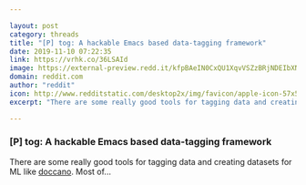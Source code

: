 ```yaml
---

layout: post
category: threads
title: "[P] tog: A hackable Emacs based data-tagging framework"
date: 2019-11-10 07:22:35
link: https://vrhk.co/36LSAId
image: https://external-preview.redd.it/kfpBAeIN0CxQU1XqvVSZzBRjNDEIbXNnUtMzXL6ZaQQ.jpg?width=400&height=209.42408377&auto=webp&s=4f0c3e4d6bac4ebce3e846a307326bdb23fab95d
domain: reddit.com
author: "reddit"
icon: http://www.redditstatic.com/desktop2x/img/favicon/apple-icon-57x57.png
excerpt: "There are some really good tools for tagging data and creating datasets for ML like [doccano](<https://github.com/chakki-works/doccano>). Most of..."

---
```


### [P] tog: A hackable Emacs based data-tagging framework

There are some really good tools for tagging data and creating datasets for ML like [doccano](<https://github.com/chakki-works/doccano>). Most of...